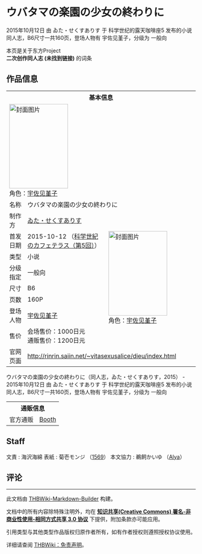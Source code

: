 # ウバタマの楽園の少女の終わりに

<!-- source html: G:\repos\THBWiki-Markdown-Builder\THBWikiMarkdown\Temp\main\3\38\ns0%3A%E3%82%A6%E3%83%90%E3%82%BF%E3%83%9E%E3%81%AE%E6%A5%BD%E5%9C%92%E3%81%AE%E5%B0%91%E5%A5%B3%E3%81%AE%E7%B5%82%E3%82%8F%E3%82%8A%E3%81%AB.html -->

2015年10月12日 由 ゐた・せくすありす 于 科学世纪的露天咖啡座5 发布的小说同人志，B6尺寸一共160页，登场人物有 宇佐见堇子，分级为 一般向

本页是关于东方Project  
 **二次创作同人志 (未找到链接)** 的词条
## 作品信息

<table><tbody><tr><th colspan="3">基本信息</th></tr><tr><td class="cover-artwork-mobile" colspan="2"><a href="./文件-ウバタマの楽園の少女の終わりに封面.jpg.md" class="image" title="封面图片"><img alt="封面图片" src="https://upload.thwiki.cc/thumb/1/1d/%E3%82%A6%E3%83%90%E3%82%BF%E3%83%9E%E3%81%AE%E6%A5%BD%E5%9C%92%E3%81%AE%E5%B0%91%E5%A5%B3%E3%81%AE%E7%B5%82%E3%82%8F%E3%82%8A%E3%81%AB%E5%B0%81%E9%9D%A2.jpg/156px-%E3%82%A6%E3%83%90%E3%82%BF%E3%83%9E%E3%81%AE%E6%A5%BD%E5%9C%92%E3%81%AE%E5%B0%91%E5%A5%B3%E3%81%AE%E7%B5%82%E3%82%8F%E3%82%8A%E3%81%AB%E5%B0%81%E9%9D%A2.jpg" decoding="async" loading="lazy" width="156" height="224" srcset="https://upload.thwiki.cc/thumb/1/1d/%E3%82%A6%E3%83%90%E3%82%BF%E3%83%9E%E3%81%AE%E6%A5%BD%E5%9C%92%E3%81%AE%E5%B0%91%E5%A5%B3%E3%81%AE%E7%B5%82%E3%82%8F%E3%82%8A%E3%81%AB%E5%B0%81%E9%9D%A2.jpg/234px-%E3%82%A6%E3%83%90%E3%82%BF%E3%83%9E%E3%81%AE%E6%A5%BD%E5%9C%92%E3%81%AE%E5%B0%91%E5%A5%B3%E3%81%AE%E7%B5%82%E3%82%8F%E3%82%8A%E3%81%AB%E5%B0%81%E9%9D%A2.jpg 1.5x, https://upload.thwiki.cc/thumb/1/1d/%E3%82%A6%E3%83%90%E3%82%BF%E3%83%9E%E3%81%AE%E6%A5%BD%E5%9C%92%E3%81%AE%E5%B0%91%E5%A5%B3%E3%81%AE%E7%B5%82%E3%82%8F%E3%82%8A%E3%81%AB%E5%B0%81%E9%9D%A2.jpg/312px-%E3%82%A6%E3%83%90%E3%82%BF%E3%83%9E%E3%81%AE%E6%A5%BD%E5%9C%92%E3%81%AE%E5%B0%91%E5%A5%B3%E3%81%AE%E7%B5%82%E3%82%8F%E3%82%8A%E3%81%AB%E5%B0%81%E9%9D%A2.jpg 2x" data-file-width="558" data-file-height="800"></a><div class="cover-char">角色：<a href="./宇佐见堇子.md" title="宇佐见堇子">宇佐见堇子</a></div></td>
</tr><tr><td class="label">名称</td><td colspan="2"> ウバタマの楽園の少女の終わりに </td></tr><tr><td class="label">制作方</td><td><a href="./ゐた・せくすありす.md" title="ゐた・せくすありす">ゐた・せくすありす</a></td><td class="cover-artwork" rowspan="8" style="min-width:224px;"><a href="./文件-ウバタマの楽園の少女の終わりに封面.jpg.md" class="image" title="封面图片"><img alt="封面图片" src="https://upload.thwiki.cc/thumb/1/1d/%E3%82%A6%E3%83%90%E3%82%BF%E3%83%9E%E3%81%AE%E6%A5%BD%E5%9C%92%E3%81%AE%E5%B0%91%E5%A5%B3%E3%81%AE%E7%B5%82%E3%82%8F%E3%82%8A%E3%81%AB%E5%B0%81%E9%9D%A2.jpg/156px-%E3%82%A6%E3%83%90%E3%82%BF%E3%83%9E%E3%81%AE%E6%A5%BD%E5%9C%92%E3%81%AE%E5%B0%91%E5%A5%B3%E3%81%AE%E7%B5%82%E3%82%8F%E3%82%8A%E3%81%AB%E5%B0%81%E9%9D%A2.jpg" decoding="async" loading="lazy" width="156" height="224" srcset="https://upload.thwiki.cc/thumb/1/1d/%E3%82%A6%E3%83%90%E3%82%BF%E3%83%9E%E3%81%AE%E6%A5%BD%E5%9C%92%E3%81%AE%E5%B0%91%E5%A5%B3%E3%81%AE%E7%B5%82%E3%82%8F%E3%82%8A%E3%81%AB%E5%B0%81%E9%9D%A2.jpg/234px-%E3%82%A6%E3%83%90%E3%82%BF%E3%83%9E%E3%81%AE%E6%A5%BD%E5%9C%92%E3%81%AE%E5%B0%91%E5%A5%B3%E3%81%AE%E7%B5%82%E3%82%8F%E3%82%8A%E3%81%AB%E5%B0%81%E9%9D%A2.jpg 1.5x, https://upload.thwiki.cc/thumb/1/1d/%E3%82%A6%E3%83%90%E3%82%BF%E3%83%9E%E3%81%AE%E6%A5%BD%E5%9C%92%E3%81%AE%E5%B0%91%E5%A5%B3%E3%81%AE%E7%B5%82%E3%82%8F%E3%82%8A%E3%81%AB%E5%B0%81%E9%9D%A2.jpg/312px-%E3%82%A6%E3%83%90%E3%82%BF%E3%83%9E%E3%81%AE%E6%A5%BD%E5%9C%92%E3%81%AE%E5%B0%91%E5%A5%B3%E3%81%AE%E7%B5%82%E3%82%8F%E3%82%8A%E3%81%AB%E5%B0%81%E9%9D%A2.jpg 2x" data-file-width="558" data-file-height="800"></a><div class="cover-char">角色：<a href="./宇佐见堇子.md" title="宇佐见堇子">宇佐见堇子</a></div></td>
</tr><tr><td class="label">首发日期</td><td>2015-10-12&#160;（<a href="/展会作品列表?e=%E7%A7%91%E5%AD%A6%E4%B8%96%E7%BA%AA%E7%9A%84%E9%9C%B2%E5%A4%A9%E5%92%96%E5%95%A1%E5%BA%A7%235">科学世紀のカフェテラス（第5回）</a>）</td></tr><tr><td class="label">类型</td><td>小说</td></tr><tr><td class="label">分级指定</td><td>一般向</td></tr><tr><td class="label">尺寸</td><td>B6</td></tr><tr><td class="label">页数</td><td>160P</td></tr><tr><td class="label">登场人物</td><td><a href="./宇佐见堇子.md" title="宇佐见堇子">宇佐见堇子</a></td></tr><tr><td class="label">售价</td><td>会场售价：1000日元<br>通贩售价：1200日元</td></tr>
<tr><td class="label">官网页面</td><td colspan="2"><a rel="nofollow" class="external free" href="http://rinrin.saiin.net/~vitasexusalice/dieu/index.html">http://rinrin.saiin.net/~vitasexusalice/dieu/index.html</a></td></tr></tbody></table>

ウバタマの楽園の少女の終わりに（同人志，ゐた・せくすありす，2015） - 2015年10月12日 由 ゐた・せくすありす 于 科学世纪的露天咖啡座5 发布的小说同人志，B6尺寸一共160页，登场人物有 宇佐见堇子，分级为 一般向

<table><tbody><tr><th colspan="3">通贩信息</th></tr><tr><td class="label">官方通贩</td><td colspan="2"><a rel="nofollow" class="external text" href="https://vita-sexualice.booth.pm/items/1884402">Booth</a></td></tr></tbody></table>


## Staff
文責
: 海沢海綿
表紙
: 菊壱モンジ （[1569](./1569.md)）
本文協力
: 鵜飼かいゆ （[Alya](./Alya.md)）

## 评论




---

此文档由 [THBWiki-Markdown-Builder](https://github.com/Delsin-Yu/THBWiki-Markdown-Builder) 构建。

文档中的所有内容除特殊注明外，均在 [**知识共享(Creative Commons) 署名-非商业性使用-相同方式共享 3.0 协议**](https://creativecommons.org/licenses/by-sa/3.0/deed.zh-hans) 下提供，附加条款亦可能应用。

引用类型与其他类型作品版权归原作者所有，如有作者授权则遵照授权协议使用。

详细请查阅 [THBWiki：免责声明](https://thbwiki.cc/THBWiki:%E5%85%8D%E8%B4%A3%E5%A3%B0%E6%98%8E)。

